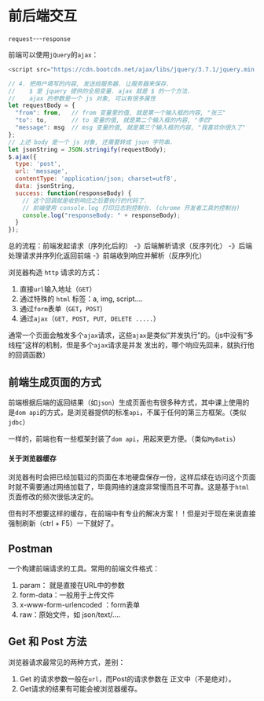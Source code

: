 # 前后端交互

`request`---`response`

前端可以使用`jQuery`的`ajax`：

```js
<script src="https://cdn.bootcdn.net/ajax/libs/jquery/3.7.1/jquery.min.js"></script>

// 4. 把用户填写的内容, 发送给服务器. 让服务器来保存. 
//    $ 是 jquery 提供的全局变量. ajax 就是 $ 的一个方法. 
//    ajax 的参数是一个 js 对象, 可以有很多属性
let requestBody = {
  "from": from,   // from 变量里的值, 就是第一个输入框的内容, "张三"
  "to": to,       // to 变量的值, 就是第二个输入框的内容, "李四"
  "message": msg  // msg 变量的值, 就是第三个输入框的内容, "我喜欢你很久了"
};
// 上述 body 是一个 js 对象, 还需要转成 json 字符串.  
let jsonString = JSON.stringify(requestBody);
$.ajax({
  type: 'post',
  url: 'message',
  contentType: 'application/json; charset=utf8',
  data: jsonString,
  success: function(responseBody) {
    // 这个回调就是收到响应之后要执行的代码了. 
    // 前端使用 console.log 打印日志到控制台. (chrome 开发者工具的控制台)
    console.log("responseBody: " + responseBody);
  }
}); 
```

总的流程：前端发起请求（序列化后的） -》后端解析请求（反序列化） -》后端处理请求并序列化返回前端 -》前端收到响应并解析（反序列化）

浏览器构造 `http` 请求的方式：

1. 直接`url`输入地址（`GET`）
2. 通过特殊的 `html` 标签：a, img, script....
3. 通过`form`表单（`GET`，`POST`）
4. 通过`ajax`（`GET, POST, PUT, DELETE .....`）

通常一个页面会触发多个`ajax`请求，这些`ajax`是类似“并发执行”的。（js中没有“多线程”这样的机制，但是多个`ajax`请求是并发 发出的，哪个响应先回来，就执行他的回调函数）

## 前端生成页面的方式

前端根据后端的返回结果（如`json`）生成页面也有很多种方式，其中课上使用的是`dom api`的方式，是浏览器提供的标准`api`，不属于任何的第三方框架。（类似`jdbc`）

一样的，前端也有一些框架封装了`dom api`，用起来更方便。（类似`MyBatis`）

#### 关于浏览器缓存

浏览器有时会把已经加载过的页面在本地硬盘保存一份，这样后续在访问这个页面时就不需要通过网络加载了，毕竟网络的速度非常慢而且不可靠。这是基于`html`页面修改的频次很低决定的。

但有时不想要这样的缓存，在前端中有专业的解决方案！！但是对于现在来说直接强制刷新（ctrl + F5）一下就好了。

## Postman

一个构建前端请求的工具。常用的前端文件格式：

1. param： 就是直接在URL中的参数
2. form-data：一般用于上传文件
3. x-www-form-urlencoded ：form表单
4. raw：原始文件，如 json/text/....

## Get 和 Post 方法

浏览器请求最常见的两种方式，差别：

1. Get 的请求参数一般在`url`，而Post的请求参数在 正文中（不是绝对）。
2. Get请求的结果有可能会被浏览器缓存。











